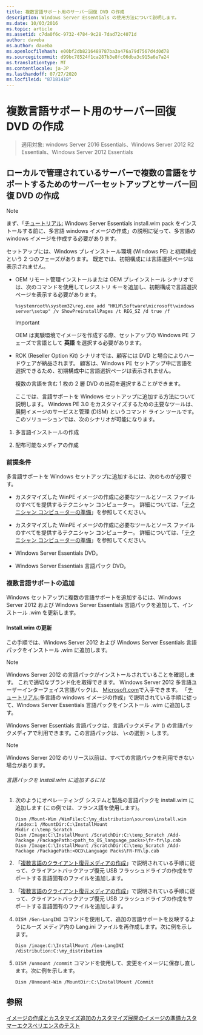 ```yaml
---
title: 複数言語サポート用のサーバー回復 DVD の作成
description: Windows Server Essentials の使用方法について説明します。
ms.date: 10/03/2016
ms.topic: article
ms.assetid: c7da0f6c-9732-4784-9c28-7dad72c4071d
author: daveba
ms.author: daveba
ms.openlocfilehash: e00bf2db8216489787ba3a476a79d7567d4d0d78
ms.sourcegitcommit: d99bc78524f1ca287b3e8fc06dba3c915a6e7a24
ms.translationtype: MT
ms.contentlocale: ja-JP
ms.lasthandoff: 07/27/2020
ms.locfileid: "87181418"
---
```

# <a name="create-a-server-recovery-dvd-for-multi-language-support"></a>複数言語サポート用のサーバー回復 DVD の作成

>適用対象: windows Server 2016 Essentials、Windows Server 2012 R2 Essentials、Windows Server 2012 Essentials

##  <a name="create-a-server-setup-and-server-recovery-dvd-for-multiple-language-support-on-locally-administered-servers"></a><a name="BKMK_MLHeadedRecovery"></a>ローカルで管理されているサーバーで複数の言語をサポートするためのサーバーセットアップとサーバー回復 DVD の作成

> [!NOTE]
>  まず、「[チュートリアル:](https://technet.microsoft.com/library/jj126995) Windows Server Essentials install.wim pack をインストールする前に、多言語 windows イメージの作成」の説明に従って、多言語の windows イメージを作成する必要があります。

 セットアップには、Windows プレインストール環境 (Windows PE) と初期構成という 2 つのフェーズがあります。 既定では、初期構成には言語選択ページは表示されません。

- OEM リモート管理インストールまたは OEM プレインストール シナリオでは、次のコマンドを使用してレジストリ キーを追加し、初期構成で言語選択ページを表示する必要があります。

  ```
  %systemroot%\system32\reg.exe add "HKLM\Software\microsoft\windows server\setup" /v ShowPreinstallPages /t REG_SZ /d true /f
  ```

  > [!IMPORTANT]
  >  OEM は実験環境でイメージを作成する際、セットアップの Windows PE フェーズで言語として **英語** を選択する必要があります。

- ROK (Reseller Option Kit) シナリオでは、顧客には DVD と場合によりハードウェアが納品されます。 顧客は、Windows PE セットアップ中に言語を選択できるため、初期構成中に言語選択ページは表示されません。

  複数の言語を含む 1 枚の 2 層 DVD の出荷を選択することができます。

  ここでは、言語サポートを Windows セットアップに追加する方法について説明します。 Windows PE 3.0 をカスタマイズするための主要なツールは、展開イメージのサービスと管理 (DISM) というコマンド ライン ツールです。 このソリューションでは、次のシナリオが可能になります。

1.  多言語インストールの作成

2.  配布可能なメディアの作成

### <a name="prerequisites"></a>前提条件
 多言語サポートを Windows セットアップに追加するには、次のものが必要です。


-   カスタマイズした WinPE イメージの作成に必要なツールとソース ファイルのすべてを提供するテクニシャン コンピューター。 詳細については、「[テクニシャン コンピューターの準備](Prepare-the-Technician-Computer.md)」を参照してください。

-   カスタマイズした WinPE イメージの作成に必要なツールとソース ファイルのすべてを提供するテクニシャン コンピューター。 詳細については、「[テクニシャン コンピューターの準備](../install/Prepare-the-Technician-Computer.md)」を参照してください。


-   Windows Server Essentials DVD。

-   Windows Server Essentials 言語パック DVD。

###  <a name="adding-multiple-language-support"></a><a name="BKMK_Steps"></a>複数言語サポートの追加
 Windows セットアップに複数の言語サポートを追加するには、Windows Server 2012 および Windows Server Essentials 言語パックを追加して、インストール .wim を更新します。

#### <a name="update-installwim"></a>Install.wim の更新
 この手順では、Windows Server 2012 および Windows Server Essentials 言語パックをインストール .wim に追加します。

> [!NOTE]
>  Windows Server 2012 の言語パックがインストールされていることを確認します。 これで適切なブランド化を取得できます。 Windows Server 2012 多言語ユーザーインターフェイス言語パックは、 [Microsoft.com](https://www.microsoft.com/OEM/en/installation/downloads/Pages/technical-downloads.aspx)で入手できます。 「[チュートリアル:](https://technet.microsoft.com/library/jj126995.aspx)多言語の windows イメージの作成」で説明されている手順に従って、Windows Server Essentials 言語パックをインストール .wim に追加します。
>
>  Windows Server Essentials 言語パックは、言語パックメディア () の言語パックメディアで利用できます。この言語パックは、 \\<の選別 \> します。

> [!NOTE]
>  Windows Server 2012 のリリース以前は、すべての言語パックを利用できない場合があります。

###### <a name="to-add-language-packs-to-installwim"></a>言語パックを Install.wim に追加するには

1.  次のようにオペレーティング システムと製品の言語パックを install.wim に追加します (この例では、フランス語を使用します)。

    ```
    Dism /Mount-Wim /WimFile:C:\my_distribution\sources\install.wim /index:1 /MountDir:C:\InstallMount
    Mkdir c:\temp_Scratch
    Dism /Image:C:\InstallMount /ScratchDir:C:\temp_Scratch /Add-Package /PackagePath:<path_to_OS_language_packs>\fr-fr\lp.cab
    Dism /Image:C:\InstallMount /ScratchDir:C:\temp_Scratch /Add-Package /PackagePath:<OCD\Language Packs\FR-FR\lp.cab

    ```


2.  「[複数言語のクライアント復元メディアの作成](Build-Multi-Language-Client-Restore-Media.md)」で説明されている手順に従って、クライアントバックアップ復元 USB フラッシュドライブの作成をサポートする言語固有のファイルを追加します。

2.  「[複数言語のクライアント復元メディアの作成](../install/Build-Multi-Language-Client-Restore-Media.md)」で説明されている手順に従って、クライアントバックアップ復元 USB フラッシュドライブの作成をサポートする言語固有のファイルを追加します。


3.  `DISM /Gen-LangINI` コマンドを使用して、追加の言語サポートを反映するようにルーズ メディア内の Lang.ini ファイルを再作成します。次に例を示します。

    ```
    Dism /image:C:\InstallMount /Gen-LangINI /distribution:C:\my_distribution

    ```

4.  `DISM /unmount /commit` コマンドを使用して、変更をイメージに保存し直します。次に例を示します。

    ```
    Dism /Unmount-Wim /MountDir:C:\InstallMount /Commit
    ```

## <a name="see-also"></a>参照

 [イメージの作成とカスタマイズ追加の](Creating-and-Customizing-the-Image.md)[カスタマイズ](Additional-Customizations.md)[展開のイメージの準備](Preparing-the-Image-for-Deployment.md)[カスタマーエクスペリエンスのテスト](Testing-the-Customer-Experience.md)

